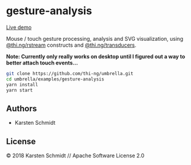# gesture-analysis

[Live demo](http://demo.thi.ng/umbrella/gesture-analysis/)

Mouse / touch gesture processing, analysis and SVG visualization, using
[@thi.ng/rstream](https://github.com/thi-ng/umbrella/tree/master/packages/rstream)
constructs and
[@thi.ng/transducers](https://github.com/thi-ng/umbrella/tree/master/packages/transducers).

**Note: Currently only really works on desktop until I figured out a way
to better attach touch events...**

```bash
git clone https://github.com/thi-ng/umbrella.git
cd umbrella/examples/gesture-analysis
yarn install
yarn start
```

## Authors

- Karsten Schmidt

## License

&copy; 2018 Karsten Schmidt // Apache Software License 2.0
